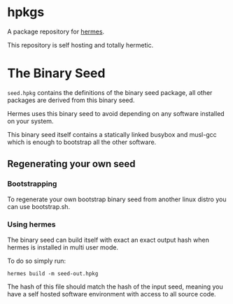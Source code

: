 # hpkgs

A package repository for [hermes](https://github.com/andrewchambers/hermes).

This repository is self hosting and totally hermetic.

# The Binary Seed

```seed.hpkg``` contains the definitions of the binary seed package,
all other packages are derived from this binary seed.

Hermes uses this binary seed to avoid depending on any
software installed on your system.

This binary seed itself contains a statically linked busybox and musl-gcc
which is enough to bootstrap all the other software.

## Regenerating your own seed

### Bootstrapping
To regenerate your own bootstrap binary seed from another linux distro you can use bootstrap.sh.

### Using hermes 

The binary seed can build itself with exact an exact output hash
when hermes is installed in multi user mode.

To do so simply run:

```hermes build -m seed-out.hpkg```

The hash of this file should match the hash of the input seed, meaning you
have a self hosted software environment with access to all source code.

